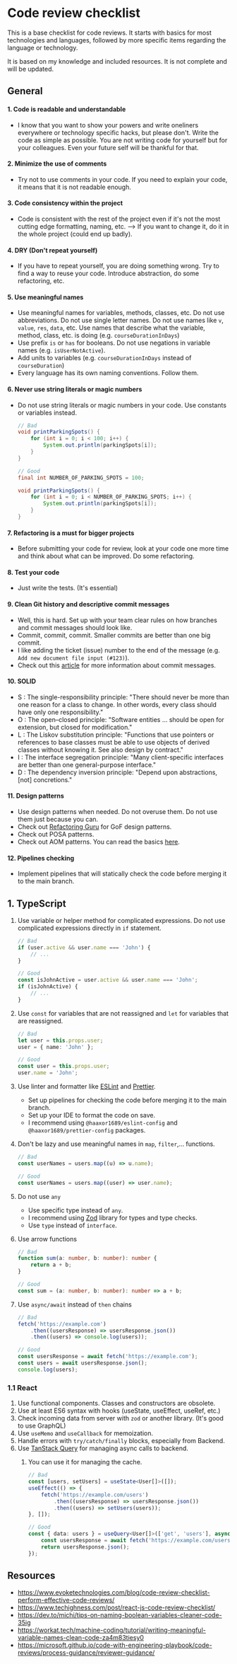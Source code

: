 # Code review checklist

This is a base checklist for code reviews. It starts with basics for most technologies and languages, followed by more specific items regarding the language or technology.

It is based on my knowledge and included resources. It is not complete and will be updated.


## General

#### 1. Code is readable and understandable

- I know that you want to show your powers and write oneliners everywhere or technology specific hacks, but please don't. Write the code as simple as possible. You are not writing code for yourself but for your colleagues. Even your future self will be thankful for that.

#### 2. Minimize the use of comments

- Try not to use comments in your code. If you need to explain your code, it means that it is not readable enough.

#### 3. Code consistency within the project
    
- Code is consistent with the rest of the project even if it's not the most cutting edge formatting, naming, etc. --> If you want to change it, do it in the whole project (could end up badly).

#### 4. DRY (Don't repeat yourself)

- If you have to repeat yourself, you are doing something wrong. Try to find a way to reuse your code. Introduce abstraction, do some refactoring, etc.

#### 5. Use meaningful names

- Use meaningful names for variables, methods, classes, etc. Do not use abbreviations. Do not use single letter names. Do not use names like `v`, `value`, `res`, `data`, etc. Use names that describe what the variable, method, class, etc. is doing (e.g. `courseDurationInDays`)
- Use prefix `is` or `has` for booleans. Do not use negations in variable names (e.g. `isUserNotActive`).
- Add units to variables (e.g. `courseDurationInDays` instead of `courseDuration`)
- Every language has its own naming conventions. Follow them. 

#### 6. Never use string literals or magic numbers

- Do not use string literals or magic numbers in your code. Use constants or variables instead.

    ```java
    // Bad
    void printParkingSpots() {
        for (int i = 0; i < 100; i++) {
            System.out.println(parkingSpots[i]);
        }
    }

    // Good
    final int NUMBER_OF_PARKING_SPOTS = 100;

    void printParkingSpots() {
        for (int i = 0; i < NUMBER_OF_PARKING_SPOTS; i++) {
            System.out.println(parkingSpots[i]);
        }
    }
    ```

#### 7. Refactoring is a must for bigger projects

- Before submitting your code for review, look at your code one more time and think about what can be improved. Do some refactoring.

#### 8. Test your code

- Just write the tests. (It's essential)

#### 9. Clean Git history and descriptive commit messages

- Well, this is hard. Set up with your team clear rules on how branches and commit messages should look like.
- Commit, commit, commit. Smaller commits are better than one big commit.
- I like adding the ticket (issue) number to the end of the message (e.g. `Add new document file input (#123)`).
- Check out this [article](https://www.freecodecamp.org/news/how-to-write-better-git-commit-messages/) for more information about commit messages.

#### 10. SOLID

- S : The single-responsibility principle: "There should never be more than one reason for a class to change. In other words, every class should have only one responsibility."
- O : The open–closed principle: "Software entities ... should be open for extension, but closed for modification."
- L : The Liskov substitution principle: "Functions that use pointers or references to base classes must be able to use objects of derived classes without knowing it. See also design by contract."
- I : The interface segregation principle: "Many client-specific interfaces are better than one general-purpose interface."
- D : The dependency inversion principle: "Depend upon abstractions, [not] concretions."

#### 11. Design patterns

- Use design patterns when needed. Do not overuse them. Do not use them just because you can.
- Check out [Refactoring Guru](https://refactoring.guru/design-patterns) for GoF design patterns.
- Check out POSA patterns.
- Check out AOM patterns. You can read the basics [here](https://www.adaptiveobjectmodel.com/WICSA3/ArchitectureOfAOMsWICSA3.pdf).

#### 12. Pipelines checking

- Implement pipelines that will statically check the code before merging it to the main branch. 

## 1. TypeScript

1. Use variable or helper method for complicated expressions. Do not use complicated expressions directly in `if` statement.

    ```typescript
    // Bad
    if (user.active && user.name === 'John') {
        // ...
    }

    // Good
    const isJohnActive = user.active && user.name === 'John';
    if (isJohnActive) {
        // ...
    }
    ```

2. Use `const` for variables that are not reassigned and `let` for variables that are reassigned.
    
    ```typescript
    // Bad
    let user = this.props.user;
    user = { name: 'John' };

    // Good
    const user = this.props.user;
    user.name = 'John';
    ```

3. Use linter and formatter like [ESLint](https://eslint.org/) and [Prettier](https://prettier.io/).

    - Set up pipelines for checking the code before merging it to the main branch.
    - Set up your IDE to format the code on save.
    - I recommend using `@haaxor1689/eslint-config` and `@haaxor1689/prettier-config` packages.



4. Don't be lazy and use meaningful names in `map`, `filter`,... functions.
    
    ```typescript
    // Bad
    const userNames = users.map((u) => u.name);

    // Good
    const userNames = users.map((user) => user.name);
    ```

5. Do not use `any`
    
    - Use specific type instead of `any`.
    - I recommend using [Zod](https://zod.dev/) library for types and type checks.
    - Use `type` instead of `interface`.

6. Use arrow functions
    ```typescript
    // Bad
    function sum(a: number, b: number): number {
        return a + b;
    }

    // Good
    const sum = (a: number, b: number): number => a + b;
    ```

7. Use `async/await` instead of `then` chains
    ```typescript
    // Bad
    fetch('https://example.com')
        .then((usersResponse) => usersResponse.json())
        .then((users) => console.log(users));

    // Good
    const usersResponse = await fetch('https://example.com');
    const users = await usersResponse.json();
    console.log(users);
    ```


### 1.1 React 
1. Use functional components. Classes and constructors are obsolete.
2. Use at least ES6 syntax with hooks (useState, useEffect, useRef, etc.)
4. Check incoming data from server with `zod` or another library. (It's good to use GraphQL)
5. Use `useMemo` and `useCallback` for memoization.
6. Handle errors with `try/catch/finally` blocks, especially from Backend.
7. Use [TanStack Query](https://tanstack.com/query/latest) for managing async calls to backend.
    1. You can use it for managing the cache.

        ```typescript
        // Bad
        const [users, setUsers] = useState<User[]>([]);
        useEffect(() => {
            fetch('https://example.com/users')
                .then((usersResponse) => usersResponse.json())
                .then((users) => setUsers(users));
        }, []);

        // Good
        const { data: users } = useQuery<User[]>(['get', 'users'], async () => {
            const usersResponse = await fetch('https://example.com/users');
            return usersResponse.json();
        });
        ```


## Resources
- https://www.evoketechnologies.com/blog/code-review-checklist-perform-effective-code-reviews/
- https://www.techighness.com/post/react-js-code-review-checklist/
- https://dev.to/michi/tips-on-naming-boolean-variables-cleaner-code-35ig
- https://workat.tech/machine-coding/tutorial/writing-meaningful-variable-names-clean-code-za4m83tiesy0
- https://microsoft.github.io/code-with-engineering-playbook/code-reviews/process-guidance/reviewer-guidance/